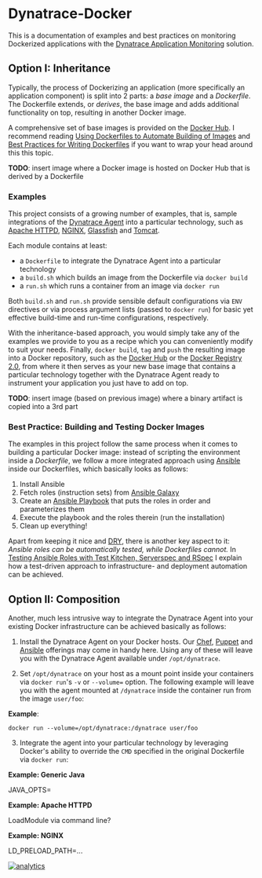 # Dynatrace-Docker

This is a documentation of examples and best practices on monitoring Dockerized applications with the [Dynatrace Application Monitoring](http://www.dynatrace.com/en/products/application-monitoring.html) solution.

## Option I: Inheritance

Typically, the process of Dockerizing an application (more specifically an application component) is split into 2 parts: a *base image* and a *Dockerfile*. The Dockerfile extends, or *derives*, the base image and adds additional functionality on top, resulting in another Docker image.

A comprehensive set of base images is provided on the [Docker Hub](https://hub.docker.com/). I recommend reading [Using Dockerfiles to Automate Building of Images](https://www.digitalocean.com/community/tutorials/docker-explained-using-dockerfiles-to-automate-building-of-images) and [Best Practices for Writing Dockerfiles](https://docs.docker.com/articles/dockerfile_best-practices/) if you want to wrap your head around this this topic.

**TODO**: insert image where a Docker image is hosted on Docker Hub that is derived by a Dockerfile

### Examples

This project consists of a growing number of examples, that is, sample integrations of the [Dynatrace Agent](https://community.dynatrace.com/community/display/DOCDT62/Architecture) into a particular technology, such as [Apache HTTPD](http://httpd.apache.org/), [NGINX](http://nginx.org/), [Glassfish](https://glassfish.java.net/) and [Tomcat](http://tomcat.apache.org/).

Each module contains at least:

- a `Dockerfile` to integrate the Dynatrace Agent into a particular technology
- a `build.sh` which builds an image from the Dockerfile via `docker build`
- a `run.sh` which runs a container from an image via `docker run`

Both `build.sh` and `run.sh` provide sensible default configurations via `ENV` directives or via process argument lists (passed to `docker run`) for basic yet effective build-time and run-time configurations, respectively.

With the inheritance-based approach, you would simply take any of the examples we provide to you as a recipe which you can conveniently modify to suit your needs. Finally, `docker build`, `tag` and `push` the resulting image into a Docker repository, such as the [Docker Hub](https://docs.docker.com/docker-hub/repos/) or the [Docker Registry 2.0](https://docs.docker.com/registry/), from where it then serves as your new base image that contains a particular technology together with the Dynatrace Agent ready to instrument your application you just have to add on top.

**TODO**: insert image (based on previous image) where a binary artifact is copied into a 3rd part

### Best Practice: Building and Testing Docker Images

The examples in this project follow the same process when it comes to building a particular Docker image: instead of scripting the environment inside a *Dockerfile*, we follow a more integrated approach using [Ansible](http://www.ansible.com) inside our Dockerfiles, which basically looks as follows:

1) Install Ansible  
2) Fetch roles (instruction sets) from [Ansible Galaxy](https://galaxy.ansible.com/)  
3) Create an [Ansible Playbook](http://docs.ansible.com/ansible/playbooks_intro.html) that puts the roles in order and parameterizes them  
4) Execute the playbook and the roles therein (run the installation)  
5) Clean up everything!

Apart from keeping it nice and [DRY](https://en.wikipedia.org/wiki/Don%27t_repeat_yourself), there is another key aspect to it: *Ansible roles can be automatically tested, while Dockerfiles cannot.* In [Testing Ansible Roles with Test Kitchen, Serverspec and RSpec](http://www.slideshare.net/MartinEtmajer/testing-ansible-roles-with-test-kitchen-serverspec-and-rspec-48185017) I explain how a test-driven approach to infrastructure- and deployment automation can be achieved.

## Option II: Composition

Another, much less intrusive way to integrate the Dynatrace Agent into your existing Docker infrastructure can be achieved basically as follows:

1) Install the Dynatrace Agent on your Docker hosts. Our [Chef](https://github.com/dynatrace/Dynatrace-Chef), [Puppet](https://github.com/dynatrace/Dynatrace-Puppet) and [Ansible](https://github.com/dynatrace/Dynatrace-Ansible) offerings may come in handy here. Using any of these will leave you with the Dynatrace Agent available under `/opt/dynatrace`.  

2) Set `/opt/dynatrace` on your host as a mount point inside your containers via `docker run`'s `-v` or `--volume=` option. The following example will leave you with the agent mounted at `/dynatrace` inside the container run from the image `user/foo`:

**Example**:

```
docker run --volume=/opt/dynatrace:/dynatrace user/foo
```

3) Integrate the agent into your particular technology by leveraging Docker's ability to override the `CMD` specified in the original Dockerfile via `docker run`:

**Example: Generic Java**

JAVA_OPTS=

**Example: Apache HTTPD**

LoadModule via command line?

**Example: NGINX**

LD_PRELOAD_PATH=...

[![analytics](https://www.google-analytics.com/collect?v=1&t=pageview&_s=1&dl=https%3A%2F%2Fgithub.com%2FdynaTrace&dp=%2FDynatrace-Docker-Examples&dt=Dynatrace-Docker-Examples&_u=Dynatrace~&cid=github.com%2FdynaTrace&tid=UA-54510554-5&aip=1)]()